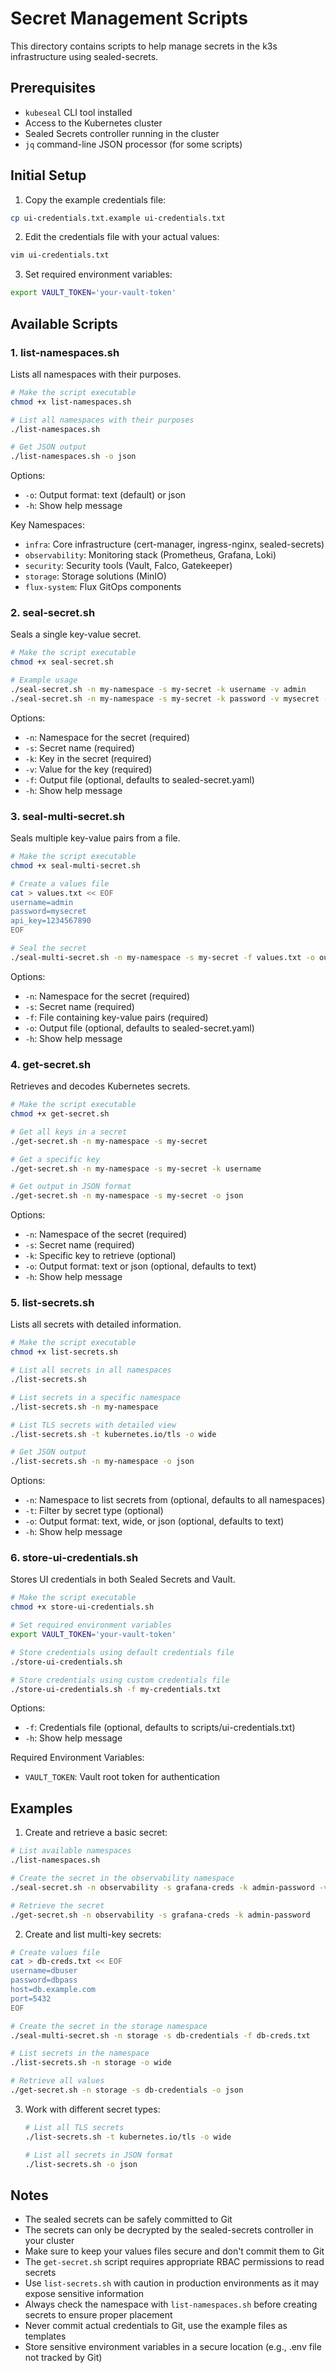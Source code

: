 # Secret Management Scripts

This directory contains scripts to help manage secrets in the k3s infrastructure using sealed-secrets.

## Prerequisites

- `kubeseal` CLI tool installed
- Access to the Kubernetes cluster
- Sealed Secrets controller running in the cluster
- `jq` command-line JSON processor (for some scripts)

## Initial Setup

1. Copy the example credentials file:

```bash
cp ui-credentials.txt.example ui-credentials.txt
```

2. Edit the credentials file with your actual values:

```bash
vim ui-credentials.txt
```

3. Set required environment variables:

```bash
export VAULT_TOKEN='your-vault-token'
```

## Available Scripts

### 1. list-namespaces.sh

Lists all namespaces with their purposes.

```bash
# Make the script executable
chmod +x list-namespaces.sh

# List all namespaces with their purposes
./list-namespaces.sh

# Get JSON output
./list-namespaces.sh -o json
```

Options:

- `-o`: Output format: text (default) or json
- `-h`: Show help message

Key Namespaces:

- `infra`: Core infrastructure (cert-manager, ingress-nginx, sealed-secrets)
- `observability`: Monitoring stack (Prometheus, Grafana, Loki)
- `security`: Security tools (Vault, Falco, Gatekeeper)
- `storage`: Storage solutions (MinIO)
- `flux-system`: Flux GitOps components

### 2. seal-secret.sh

Seals a single key-value secret.

```bash
# Make the script executable
chmod +x seal-secret.sh

# Example usage
./seal-secret.sh -n my-namespace -s my-secret -k username -v admin
./seal-secret.sh -n my-namespace -s my-secret -k password -v mysecret -f output.yaml
```

Options:

- `-n`: Namespace for the secret (required)
- `-s`: Secret name (required)
- `-k`: Key in the secret (required)
- `-v`: Value for the key (required)
- `-f`: Output file (optional, defaults to sealed-secret.yaml)
- `-h`: Show help message

### 3. seal-multi-secret.sh

Seals multiple key-value pairs from a file.

```bash
# Make the script executable
chmod +x seal-multi-secret.sh

# Create a values file
cat > values.txt << EOF
username=admin
password=mysecret
api_key=1234567890
EOF

# Seal the secret
./seal-multi-secret.sh -n my-namespace -s my-secret -f values.txt -o output.yaml
```

Options:

- `-n`: Namespace for the secret (required)
- `-s`: Secret name (required)
- `-f`: File containing key-value pairs (required)
- `-o`: Output file (optional, defaults to sealed-secret.yaml)
- `-h`: Show help message

### 4. get-secret.sh

Retrieves and decodes Kubernetes secrets.

```bash
# Make the script executable
chmod +x get-secret.sh

# Get all keys in a secret
./get-secret.sh -n my-namespace -s my-secret

# Get a specific key
./get-secret.sh -n my-namespace -s my-secret -k username

# Get output in JSON format
./get-secret.sh -n my-namespace -s my-secret -o json
```

Options:

- `-n`: Namespace of the secret (required)
- `-s`: Secret name (required)
- `-k`: Specific key to retrieve (optional)
- `-o`: Output format: text or json (optional, defaults to text)
- `-h`: Show help message

### 5. list-secrets.sh

Lists all secrets with detailed information.

```bash
# Make the script executable
chmod +x list-secrets.sh

# List all secrets in all namespaces
./list-secrets.sh

# List secrets in a specific namespace
./list-secrets.sh -n my-namespace

# List TLS secrets with detailed view
./list-secrets.sh -t kubernetes.io/tls -o wide

# Get JSON output
./list-secrets.sh -n my-namespace -o json
```

Options:

- `-n`: Namespace to list secrets from (optional, defaults to all namespaces)
- `-t`: Filter by secret type (optional)
- `-o`: Output format: text, wide, or json (optional, defaults to text)
- `-h`: Show help message

### 6. store-ui-credentials.sh

Stores UI credentials in both Sealed Secrets and Vault.

```bash
# Make the script executable
chmod +x store-ui-credentials.sh

# Set required environment variables
export VAULT_TOKEN='your-vault-token'

# Store credentials using default credentials file
./store-ui-credentials.sh

# Store credentials using custom credentials file
./store-ui-credentials.sh -f my-credentials.txt
```

Options:

- `-f`: Credentials file (optional, defaults to scripts/ui-credentials.txt)
- `-h`: Show help message

Required Environment Variables:

- `VAULT_TOKEN`: Vault root token for authentication

## Examples

1. Create and retrieve a basic secret:

```bash
# List available namespaces
./list-namespaces.sh

# Create the secret in the observability namespace
./seal-secret.sh -n observability -s grafana-creds -k admin-password -v mysecret

# Retrieve the secret
./get-secret.sh -n observability -s grafana-creds -k admin-password
```

2. Create and list multi-key secrets:

```bash
# Create values file
cat > db-creds.txt << EOF
username=dbuser
password=dbpass
host=db.example.com
port=5432
EOF

# Create the secret in the storage namespace
./seal-multi-secret.sh -n storage -s db-credentials -f db-creds.txt

# List secrets in the namespace
./list-secrets.sh -n storage -o wide

# Retrieve all values
./get-secret.sh -n storage -s db-credentials -o json
```

3. Work with different secret types:

    ```bash
    # List all TLS secrets
    ./list-secrets.sh -t kubernetes.io/tls -o wide

    # List all secrets in JSON format
    ./list-secrets.sh -o json
    ```

## Notes

- The sealed secrets can be safely committed to Git
- The secrets can only be decrypted by the sealed-secrets controller in your cluster
- Make sure to keep your values files secure and don't commit them to Git
- The `get-secret.sh` script requires appropriate RBAC permissions to read secrets
- Use `list-secrets.sh` with caution in production environments as it may expose sensitive information
- Always check the namespace with `list-namespaces.sh` before creating secrets to ensure proper placement
- Never commit actual credentials to Git, use the example files as templates
- Store sensitive environment variables in a secure location (e.g., .env file not tracked by Git)
